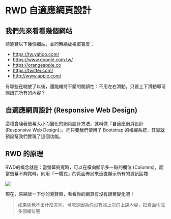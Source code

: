 # RWD 自適應網頁設計

## 我們先來看看幾個網站

請瀏覽以下幾個網站，並同時縮放視窗寬度：

* https://tw.yahoo.com/
* https://www.google.com.tw/
* https://orangeapple.co
* https://twitter.com/
* http://www.apple.com/

有哪些在縮放了以後，還能維持不錯的閱讀性：不用左右滑動，只要上下滑動即可閱讀完所有的內容？

## 自適應網頁設計 (Responsive Web Design)
這種會隨著螢幕大小而變化的網頁設計方法，就叫做『自適應網頁設計 (Responsive Web Design)』，而只要我們使用了 Bootstrap 的格線系統，其實就預設幫我們實現了這個功能。

## RWD 的原理
RWD的概念就是：當螢幕夠寬時，可以在橫向顯示多一點的欄位 (Columns)，而當螢幕不夠寬時，則用『一欄式』的頁面佈局來垂直顯示所有的資訊區塊

![](http://www.mikweb.ma/wp-content/uploads/2015/02/420712.gif)

現在，來縮放一下你的瀏覽器，看看你的網頁有沒有跟著變化吧！

> 如果感覺不出什麼差別，可能是因為你沒有照上次的上課內容，把頁面切成多個欄位喔
